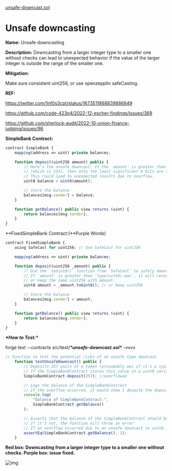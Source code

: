 [unsafe-downcast.sol](https://github.com/SunWeb3Sec/DeFiVulnLabs/blob/main/src/test/unsafe-downcast.sol)

# Unsafe downcasting

**Name:** Unsafe downcasting

**Description:** Downcasting from a larger integer type to a smaller one without checks can lead to unexpected behavior if the value of the larger integer is outside the range of the smaller one.

**Mitigation:**

Make sure consistent uint256, or use openzepplin safeCasting.

**REF:**

https://twitter.com/1nf0s3cpt/status/1673511868839886849

https://github.com/code-423n4/2022-12-escher-findings/issues/369

https://github.com/sherlock-audit/2022-10-union-finance-judging/issues/96

**SimpleBank Contract:**

```jsx
contract SimpleBank {
    mapping(address => uint) private balances;

    function deposit(uint256 amount) public {
        // Here's the unsafe downcast. If the `amount` is greater than type(uint8).max
        // (which is 255), then only the least significant 8 bits are stored in balance.
        // This could lead to unexpected results due to overflow.
        uint8 balance = uint8(amount);

        // store the balance
        balances[msg.sender] = balance;
    }

    function getBalance() public view returns (uint) {
        return balances[msg.sender];
    }
}
```

**FixedSimpleBank Contract:(**Purple Words)

```jsx
contract FixedSimpleBank {
    using SafeCast for uint256; // Use SafeCast for uint256

    mapping(address => uint) private balances;

    function deposit(uint256 _amount) public {
        // Use the `toUint8()` function from `SafeCast` to safely downcast `amount`.
        // If `amount` is greater than `type(uint8).max`, it will revert.
        // or keep the same uint256 with amount.
        uint8 amount = _amount.toUint8(); // or keep uint256

        // Store the balance
        balances[msg.sender] = amount;
    }

    function getBalance() public view returns (uint) {
        return balances[msg.sender];
    }
}
```

***\*How to Test:\****

forge test --contracts src/test/***\*unsafe-downcast.sol\**** -vvvv

```jsx
// Function to test the potential risks of an unsafe type downcast
    function testUnsafeDowncast() public {
        // Deposits 257 units of a token (presumably wei if it's a typical ETH token) in the SimpleBankContract
        // If the SimpleBankContract stores this value in a uint8 variable, it will overflow and only store 1 (257 mod 256)
        SimpleBankContract.deposit(257); //overflowed

        // Logs the balance of the SimpleBankContract
        // If the overflow occurred, it would show 1 despite the deposit of 257
        console.log(
            "balance of SimpleBankContract:",
            SimpleBankContract.getBalance()
        );

        // Asserts that the balance of the SimpleBankContract should be 1
        // If it's not, the function will throw an error
        // If an overflow occurred due to an unsafe downcast to uint8, the balance will indeed be 1
        assertEq(SimpleBankContract.getBalance(), 1);
    }
```

**Red box: Downcasting from a larger integer type to a smaller one without checks. Purple box: issue fixed.**

![img](https://web3sec.notion.site/image/https%3A%2F%2Fs3-us-west-2.amazonaws.com%2Fsecure.notion-static.com%2Fc2ebf979-6ed5-4301-b08c-1a714a83e101%2FUntitled.png?table=block&id=492fedcd-35d6-4e85-9709-f64cacaeda3a&spaceId=369b5001-5511-4fe6-a099-48af1d841f20&width=2000&userId=&cache=v2)
